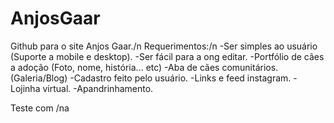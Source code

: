 # AnjosGaar


Github para o site Anjos Gaar./n
Requerimentos:/n
-Ser simples ao usuário (Suporte a mobile e desktop).
-Ser fácil para a ong editar.
-Portfólio de cães a adoção (Foto, nome, história... etc)
-Aba de cães comunitários. (Galeria/Blog)
-Cadastro feito pelo usuário.
-Links e feed instagram.
-Lojinha virtual.
-Apandrinhamento.

Teste com /na
